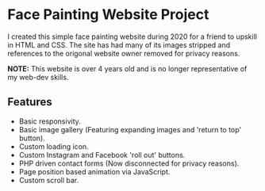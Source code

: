 # Face Painting Website Project

I created this simple face painting website during 2020 for a friend to upskill in HTML and CSS.
The site has had many of its images stripped and references to the origonal website owner removed for privacy reasons.

**NOTE:** This website is over 4 years old and is no longer representative of my web-dev skills.

## Features

- Basic responsivity.
- Basic image gallery (Featuring expanding images and 'return to top' button).
- Custom loading icon.
- Custom Instagram and Facebook 'roll out' buttons.
- PHP driven contact forms (Now disconnected for privacy reasons).
- Page position based animation via JavaScript.
- Custom scroll bar.

